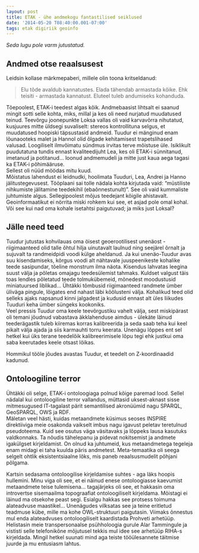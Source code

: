 ```yaml
---
layout: post
title: ETAK - ühe andmekogu fantastilised seiklused
date: '2014-05-20 T08:40:00.001-07:00'
tags: etak digiriik geoinfo 
---
```

*Seda lugu pole varm jutustatud.*
## Andmed otse reaalsusest

Leidsin kollase märkmepaberi, millele olin toona kritseldanud:
> Elu tõde avaldub kannatustes.  Elada tähendab armastada kõike. Ehk teisiti - armastada kannatust. Eluteel tuleb andumiseks kohanduda.  

Tõepoolest, ETAK-i teedest algas kõik.  Andmebaasist lihtsalt ei saanud mingit sotti selle kohta, miks, millal ja kes oli need nurjatud muudatused teinud. Teevõrgu joonepunkte Loksa vallas oli vaid karvavõrra nihutatud, kusjuures mitte üldsegi suvaliselt: stereos kontrollituna selgus, et muudatused hoopiski täpsustasid andmeid. 
Tuudur ei mänginud enam lõunaooteks malet ja Hannol olid õlgade kehitamisest trapetslihased valusad. Loogiliselt ilmvõimatu sündmus irvitas terve mõistuse üle. Isiklikult puudutatuna tundis ennast kvaliteedijuht Lea, kes oli ETAK-i sünnitanud, imetanud ja potitanud... loonud andmemudeli ja mitte just kaua aega tagasi ka ETAK-i põhimääruse.    
Sellest oli nüüd möödas mitu kuud.  
Mõistatus lahendust ei leidnudki, hoolimata Tuuduri, Lea, Andrei ja Hanno  jälitustegevusest. Tööplaani sai tolle nädala kohta kirjutada vaid:  “müstiliste nihkumiste jälitamine teedekihil (ebaõnnestunult)”.
See oli vaid kummaliste juhtumiste algus. Sellegipoolest mõjus teedejant kõigile ahistavalt.  
Geoinformaatikut ei nörrita miski rohkem kui see, et asjad pole omal kohal.  Või see kui nad oma kohale isetahtsi paigutuvad; ja miks just Loksal?

## Jälle need teed

Tuudur jutustas kohvilauas oma öisest geoerootilisest unenäost - riigimaanteed olid talle õhtul hilja uinutavalt laulnud ning seejärel õrnalt ja sujuvalt ta randmeidpidi voodi külge aheldanud.  Ja kui unenäo-Tuudur avas suu kisendamiseks, kõrgus voodi alt nähtavale juuspeenikeste kohalike teede sasipundar, tõeline monstrum ilma näota.  Kisendus lahvatas leegina suust välja ja põletas omajagu teedesülemist tahmaks. Kuldset valgust täis toas lendles põletatud teede tolmukübemeid, mõnedest moodustusid miniatuursed liblikad... Ühtäkki tõmbusid riigimaanteed randmete ümber üliväga pingule, lõigates end nahast läbi kõõlusteni välja. Kohalikud teed olid selleks ajaks napsanud kinni jalgadest ja kudusid ennast alt üles liikudes Tuuduri keha ümber süngeks kookoniks.   
Veel pressis Tuudur oma keele teevõrgustiku vahelt välja, sest miskipärast oli temani jõudnud vabastava äkklahenduse aimdus - ülekäte läinud teederägastik tuleb kiiremas korras kalibreerida ja seda saab teha kui keel pikalt välja ajada ja siis karmauhti torru keerata. Unenägu lõppes ent sel hetkel kui üks terane teedelõik kalibreerimisele lõpu tegi ehk justkui oma saba keerutades keele otsast lõikas.  
  
Hommikul tööle jõudes avastas Tuudur, et teedelt on Z-koordinaadid kadunud. 

## Ontoloogiline terror

Ühtäkki oli selge, ETAK-i ontoloogiaga polnud kõige paremad lood. Sellel nädalal kui ontoloogiline terror vallandus, müttasid uksest-aknast sisse mitmesugused IT-tagalast pärit semantilised akronüümid nagu SPARQL, GeoSPARQL, OWS ja RDF.  
Mäletan veel hästi, kuidas metaandmete küsimus seoses INSPIRE direktiiviga meie osakonda vaikselt imbus nagu igavust peletav teretulnud pseudoteema. Kuid see osutus väga väsitavaks  ja lõppeks lausa kasutuks valdkonnaks. Ta nõudis tähelepanu ja pidevat nokitsemist ja andmete igakülgset kirjeldamist. 
On olnud ka juhtumeid, kus metaandmetega tegeleja enam midagi ei taha kuulda päris andmetest. Meta-temaatika oli seega selgelt ohtlik eksistentsiaalne lõks, mis paneb reaalsusmudelit põhjani põlgama.  

Kartsin sedasama ontoloogilise kirjeldamise suhtes - aga läks hoopis hullemini. 
Minu viga oli see, et ei näinud enese ontoloogiasse kaevumist metaandmete teise tulemisena… tagajärjeks oli see, et hakkasin oma introvertse sisemaailma topograafiat ontoloogiliselt kirjeldama. 
Mõistagi ei läinud ma otsekohe peast segi. Esialgu hakkas see protsess toimuma alateadvuse maastikel… Unenägudes vilksatas see ja teine eritletud  teadmuse kübe, mille ma kohe OWL-struktuuri paigutasin. Viimaks õnnestus mul enda alateadvuses ontoloogiliselt kaardistada Prohveti arhetüüp. Helistasin meie transpersonaalse psühholoogia gurule Alar Tammingule ja vististi selle telefonikõne mõjutusel tekkis mul idee see arhetüüp RIHA-s kirjeldada. Mingil hetkel suunati mind aga teiste tööülesannete täitmise juurde ja mu entusiasm lahtus.  
